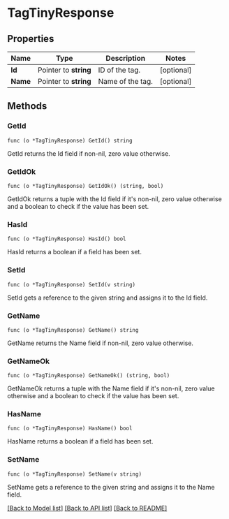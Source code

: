 # TagTinyResponse

## Properties

Name | Type | Description | Notes
------------ | ------------- | ------------- | -------------
**Id** | Pointer to **string** | ID of the tag. | [optional] 
**Name** | Pointer to **string** | Name of the tag. | [optional] 

## Methods

### GetId

`func (o *TagTinyResponse) GetId() string`

GetId returns the Id field if non-nil, zero value otherwise.

### GetIdOk

`func (o *TagTinyResponse) GetIdOk() (string, bool)`

GetIdOk returns a tuple with the Id field if it's non-nil, zero value otherwise
and a boolean to check if the value has been set.

### HasId

`func (o *TagTinyResponse) HasId() bool`

HasId returns a boolean if a field has been set.

### SetId

`func (o *TagTinyResponse) SetId(v string)`

SetId gets a reference to the given string and assigns it to the Id field.

### GetName

`func (o *TagTinyResponse) GetName() string`

GetName returns the Name field if non-nil, zero value otherwise.

### GetNameOk

`func (o *TagTinyResponse) GetNameOk() (string, bool)`

GetNameOk returns a tuple with the Name field if it's non-nil, zero value otherwise
and a boolean to check if the value has been set.

### HasName

`func (o *TagTinyResponse) HasName() bool`

HasName returns a boolean if a field has been set.

### SetName

`func (o *TagTinyResponse) SetName(v string)`

SetName gets a reference to the given string and assigns it to the Name field.


[[Back to Model list]](../README.md#documentation-for-models) [[Back to API list]](../README.md#documentation-for-api-endpoints) [[Back to README]](../README.md)


